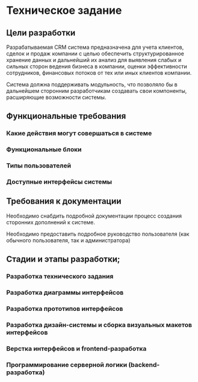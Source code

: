 # Техническое задание

## Цели разработки 

Разрабатываемая CRM система предназначена для учета клиентов, сделок и продаж компании с целью обеспечить структурированное хранение данных и дальнейший их анализ для выявления слабых и сильных сторон ведения бизнеса в компании, оценки эффективности сотрудников, финансовых потоков от тех или иных клиентов компании. 

Система должна поддерживать модульность, что позволяло бы в дальнейшем сторонним разработчикам создавать свои компоненты, расширяющие возможности системы.

## Функциональные требования

### Какие действия могут совершаться в системе

### Функциональные блоки

### Типы пользователей

### Доступные интерфейсы системы 

## Требования к документации

Необходимо снабдить подробной документации процесс создания сторонних дополнений к системе.

Необходимо предоставить подробное руководство пользователя (как обычного пользователя, так и администратора)

## Стадии и этапы разработки;

### Разработка технического задания 

### Разработка диаграммы интерфейсов

### Разработка прототипов интерфейсов

### Разработка дизайн-системы и сборка визуальных макетов интерфейсов

### Верстка интерфейсов и frontend-разработка

### Программирование серверной логики (backend-разработка)





















